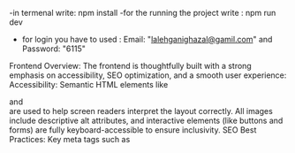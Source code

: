 -in termenal write: npm install
-for the running the project write : npm run dev

- for login you have to used : Email: "lalehganighazal@gamil.com" and Password: "6115"



Frontend Overview:
The frontend is thoughtfully built with a strong emphasis on accessibility, SEO optimization, and a smooth user experience:
Accessibility: Semantic HTML elements like <main> and <section> are used to help screen readers interpret the layout correctly. All images include descriptive alt attributes, and interactive elements (like buttons and forms) are fully keyboard-accessible to ensure inclusivity.
SEO Best Practices: Key meta tags such as <title> and <meta name="description"> are implemented to enhance search engine visibility.
User Tracking & Preferences: Google Analytics is integrated to gather insights into user interactions and app performance. Cookies are used to store user preferences, and clear consent prompts are provided in compliance with privacy regulations.


Backend Overview:
The backend architecture focuses on security, data integrity, and scalable performance:
Authentication: Secure authentication is implemented using JWT (JSON Web Tokens), which validate each request and protect routes from unauthorized access.
Input Protection: All incoming user data is strictly validated and sanitized to prevent attacks like XSS (Cross-Site Scripting) and NoSQL injections.
Database: The application exclusively uses MongoDB as its database, avoiding any use of traditional SQL databases. This NoSQL approach offers flexibility in data structure and better scalability for the application's needs. The database is securely hosted via MongoDB Atlas, ensuring encrypted connections and role-based access control.
Data Security: Sensitive data is never stored in plain text. All important information is properly encrypted, and database queries are always parameterized to prevent injection vulnerabilities.
Monitoring & Maintenance: Analytical tools collect anonymized usage data to support performance tracking. Dependencies, including MongoDB drivers and security libraries, are regularly updated to mitigate potential vulnerabilities and maintain system health.

